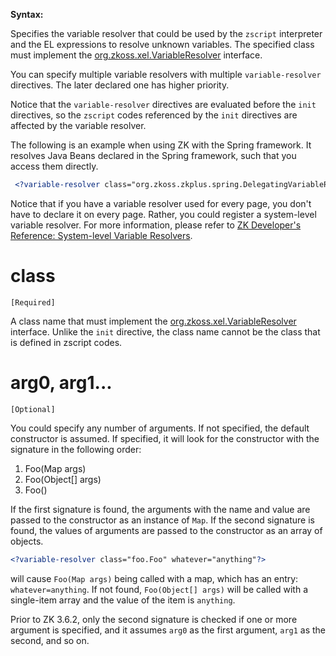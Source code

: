 **Syntax:**

<?variable-resolver class="..." 
   [''arg0''="..."] [''arg1''="..."] [''arg2''="..."] [''arg3''="..."]?>

Specifies the variable resolver that could be used by the `zscript`
interpreter and the EL expressions to resolve unknown variables. The
specified class must implement the
[org.zkoss.xel.VariableResolver](https://www.zkoss.org/javadoc/latest/zk/org/zkoss/xel/VariableResolver.html)
interface.

You can specify multiple variable resolvers with multiple
`variable-resolver` directives. The later declared one has higher
priority.

Notice that the `variable-resolver` directives are evaluated before the
`init` directives, so the `zscript` codes referenced by the `init`
directives are affected by the variable resolver.

The following is an example when using ZK with the Spring framework. It
resolves Java Beans declared in the Spring framework, such that you
access them directly.

```xml
 <?variable-resolver class="org.zkoss.zkplus.spring.DelegatingVariableResolver"?>
```

Notice that if you have a variable resolver used for every page, you
don't have to declare it on every page. Rather, you could register a
system-level variable resolver. For more information, please refer to
[ZK Developer's Reference: System-level Variable Resolvers]({{site.baseurl}}/zk_dev_ref/ui_composing/el_expressions#System-level_Variable_Resolver).

# class

`[Required]`

A class name that must implement the
[org.zkoss.xel.VariableResolver](https://www.zkoss.org/javadoc/latest/zk/org/zkoss/xel/VariableResolver.html)
interface. Unlike the `init` directive, the class name cannot be the
class that is defined in zscript codes.

# arg0, arg1...

`[Optional]`

You could specify any number of arguments. If not specified, the default
constructor is assumed. If specified, it will look for the constructor
with the signature in the following order:

1.  Foo(Map args)
2.  Foo(Object\[\] args)
3.  Foo()

If the first signature is found, the arguments with the name and value
are passed to the constructor as an instance of `Map`. If the second
signature is found, the values of arguments are passed to the
constructor as an array of objects.

```xml
<?variable-resolver class="foo.Foo" whatever="anything"?>
```

will cause `Foo(Map args)` being called with a map, which has an entry:
`whatever=anything`. If not found, `Foo(Object[] args)` will be called
with a single-item array and the value of the item is `anything`.

Prior to ZK 3.6.2, only the second signature is checked if one or more
argument is specified, and it assumes `arg0` as the first argument,
`arg1` as the second, and so on.
